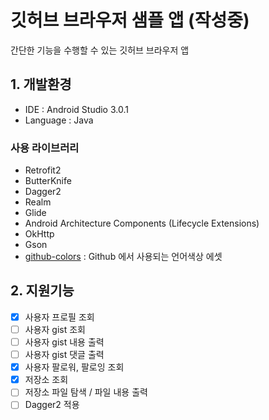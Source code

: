 # 깃허브 브라우저 샘플 앱 (작성중)

간단한 기능을 수행할 수 있는 깃허브 브라우저 앱

## 1. 개발환경

* IDE : Android Studio 3.0.1
* Language : Java

### 사용 라이브러리

* Retrofit2
* ButterKnife
* Dagger2
* Realm
* Glide
* Android Architecture Components (Lifecycle Extensions)
* OkHttp
* Gson
* [github-colors](https://github.com/ozh/github-colors) : Github 에서 사용되는 언어색상 에셋

## 2. 지원기능

- [x] 사용자 프로필 조회
- [ ] 사용자 gist 조회
- [ ] 사용자 gist 내용 출력
- [ ] 사용자 gist 댓글 출력
- [X] 사용자 팔로워, 팔로잉 조회
- [x] 저장소 조회
- [ ] 저장소 파일 탐색 / 파일 내용 출력
- [ ] Dagger2 적용